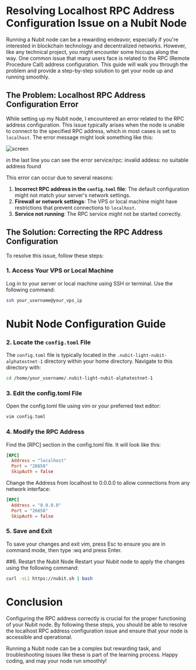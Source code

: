# Resolving Localhost RPC Address Configuration Issue on a Nubit Node

Running a Nubit node can be a rewarding endeavor, especially if you're interested in blockchain technology and decentralized networks. However, like any technical project, you might encounter some hiccups along the way. One common issue that many users face is related to the RPC (Remote Procedure Call) address configuration. This guide will walk you through the problem and provide a step-by-step solution to get your node up and running smoothly.

## The Problem: Localhost RPC Address Configuration Error

While setting up my Nubit node, I encountered an error related to the RPC address configuration. This issue typically arises when the node is unable to connect to the specified RPC address, which in most cases is set to `localhost`. The error message might look something like this:

![screen](https://github.com/user-attachments/assets/813aa78f-9345-40f0-9475-de0a2fef862a)

in the last line you can see the error service/rpc: invalid addess: no suitable address found


This error can occur due to several reasons:
1. **Incorrect RPC address in the `config.toml` file**: The default configuration might not match your server's network settings.
2. **Firewall or network settings**: The VPS or local machine might have restrictions that prevent connections to `localhost`.
3. **Service not running**: The RPC service might not be started correctly.

## The Solution: Correcting the RPC Address Configuration

To resolve this issue, follow these steps:

### 1. Access Your VPS or Local Machine

Log in to your server or local machine using SSH or terminal. Use the following command:

```bash
ssh your_username@your_vps_ip
```
# Nubit Node Configuration Guide

### 2. Locate the `config.toml` File

The `config.toml` file is typically located in the `.nubit-light-nubit-alphatestnet-1` directory within your home directory. Navigate to this directory with:

```bash
cd /home/your_username/.nubit-light-nubit-alphatestnet-1
```
### 3. Edit the config.toml File

Open the config.toml file using vim or your preferred text editor:

```bash
vim config.toml
```
### 4. Modify the RPC Address

Find the [RPC] section in the config.toml file. It will look like this:
```toml
[RPC]
  Address = "localhost"
  Port = "26658"
  SkipAuth = false
```
Change the Address from localhost to 0.0.0.0 to allow connections from any network interface:
```toml
[RPC]
  Address = "0.0.0.0"
  Port = "26658"
  SkipAuth = false
```
### 5. Save and Exit

To save your changes and exit vim, press Esc to ensure you are in command mode, then type :wq and press Enter.

##6. Restart the Nubit Node
Restart your Nubit node to apply the changes using the following command:
```bash
curl -sL1 https://nubit.sh | bash
```
# Conclusion

Configuring the RPC address correctly is crucial for the proper functioning of your Nubit node. By following these steps, you should be able to resolve the localhost RPC address configuration issue and ensure that your node is accessible and operational.

Running a Nubit node can be a complex but rewarding task, and troubleshooting issues like these is part of the learning process. Happy coding, and may your node run smoothly!
